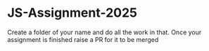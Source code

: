 # JS-Assignment-2025

Create a folder of your name and do all the work in that. Once your assignment is finished raise a PR for it to be merged
